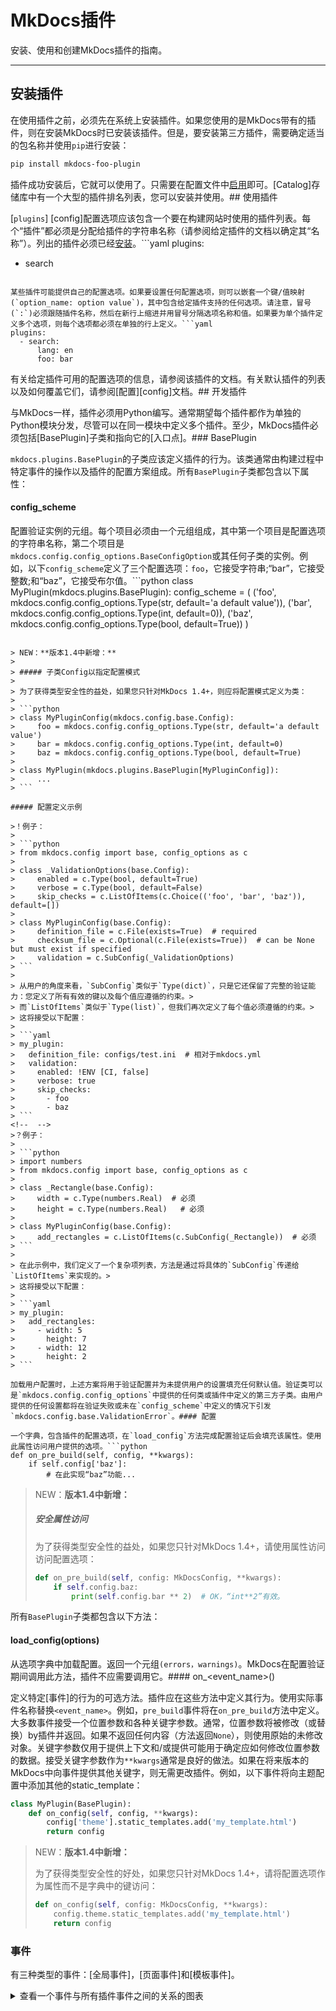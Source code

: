 # MkDocs插件

安装、使用和创建MkDocs插件的指南。

---

## 安装插件

在使用插件之前，必须先在系统上安装插件。如果您使用的是MkDocs带有的插件，则在安装MkDocs时已安装该插件。但是，要安装第三方插件，需要确定适当的包名称并使用`pip`进行安装：

```bash
pip install mkdocs-foo-plugin
```

插件成功安装后，它就可以使用了。只需要在配置文件中[启用](#使用插件)即可。[Catalog]存储库中有一个大型的插件排名列表，您可以安装并使用。## 使用插件

[`plugins`] [config]配置选项应该包含一个要在构建网站时使用的插件列表。每个“插件”都必须是分配给插件的字符串名称（请参阅给定插件的文档以确定其“名称”）。列出的插件必须已经[安装](#安装插件)。```yaml
plugins:
  - search
```

某些插件可能提供自己的配置选项。如果要设置任何配置选项，则可以嵌套一个键/值映射(`option_name: option value`)，其中包含给定插件支持的任何选项。请注意，冒号(`:`)必须跟随插件名称，然后在新行上缩进并用冒号分隔选项名称和值。如果要为单个插件定义多个选项，则每个选项都必须在单独的行上定义。```yaml
plugins:
  - search:
      lang: en
      foo: bar
```

有关给定插件可用的配置选项的信息，请参阅该插件的文档。有关默认插件的列表以及如何覆盖它们，请参阅[配置][config]文档。## 开发插件

与MkDocs一样，插件必须用Python编写。通常期望每个插件都作为单独的Python模块分发，尽管可以在同一模块中定义多个插件。至少，MkDocs插件必须包括[BasePlugin]子类和指向它的[入口点]。### BasePlugin

`mkdocs.plugins.BasePlugin`的子类应该定义插件的行为。该类通常由构建过程中特定事件的操作以及插件的配置方案组成。所有`BasePlugin`子类都包含以下属性：

#### config_scheme

配置验证实例的元组。每个项目必须由一个元组组成，其中第一个项目是配置选项的字符串名称，第二个项目是`mkdocs.config.config_options.BaseConfigOption`或其任何子类的实例。例如，以下`config_scheme`定义了三个配置选项：`foo`，它接受字符串;“bar”，它接受整数;和“baz”，它接受布尔值。```python
class MyPlugin(mkdocs.plugins.BasePlugin):
    config_scheme = (
        ('foo', mkdocs.config.config_options.Type(str, default='a default value')),
        ('bar', mkdocs.config.config_options.Type(int, default=0)),
        ('baz', mkdocs.config.config_options.Type(bool, default=True))
    )
```

> NEW：**版本1.4中新增：**
>
> ##### 子类Config以指定配置模式
>
> 为了获得类型安全性的益处，如果您只针对MkDocs 1.4+，则应将配置模式定义为类：
>
> ```python
> class MyPluginConfig(mkdocs.config.base.Config):
>     foo = mkdocs.config.config_options.Type(str, default='a default value')
>     bar = mkdocs.config.config_options.Type(int, default=0)
>     baz = mkdocs.config.config_options.Type(bool, default=True)
>
> class MyPlugin(mkdocs.plugins.BasePlugin[MyPluginConfig]):
>     ...
> ```

##### 配置定义示例

>！例子：
>
> ```python
> from mkdocs.config import base, config_options as c
>
> class _ValidationOptions(base.Config):
>     enabled = c.Type(bool, default=True)
>     verbose = c.Type(bool, default=False)
>     skip_checks = c.ListOfItems(c.Choice(('foo', 'bar', 'baz')), default=[])
>
> class MyPluginConfig(base.Config):
>     definition_file = c.File(exists=True)  # required
>     checksum_file = c.Optional(c.File(exists=True))  # can be None but must exist if specified
>     validation = c.SubConfig(_ValidationOptions)
> ```
>
> 从用户的角度来看，`SubConfig`类似于`Type(dict)`，只是它还保留了完整的验证能力：您定义了所有有效的键以及每个值应遵循的约束。>
> 而`ListOfItems`类似于`Type(list)`，但我们再次定义了每个值必须遵循的约束。>
> 这将接受以下配置：
>
> ```yaml
> my_plugin:
>   definition_file: configs/test.ini  # 相对于mkdocs.yml
>   validation:
>     enabled: !ENV [CI, false]
>     verbose: true
>     skip_checks:
>       - foo
>       - baz
> ```
<!--  -->
>？例子：
>
> ```python
> import numbers
> from mkdocs.config import base, config_options as c
>
> class _Rectangle(base.Config):
>     width = c.Type(numbers.Real)  # 必须
>     height = c.Type(numbers.Real)   # 必须
>
> class MyPluginConfig(base.Config):
>     add_rectangles = c.ListOfItems(c.SubConfig(_Rectangle))  # 必须
> ```
>
> 在此示例中，我们定义了一个复杂项列表，方法是通过将具体的`SubConfig`传递给`ListOfItems`来实现的。>
> 这将接受以下配置：
>
> ```yaml
> my_plugin:
>   add_rectangles:
>     - width: 5
>       height: 7
>     - width: 12
>       height: 2
> ```

加载用户配置时，上述方案将用于验证配置并为未提供用户的设置填充任何默认值。验证类可以是`mkdocs.config.config_options`中提供的任何类或插件中定义的第三方子类。由用户提供的任何设置都将在验证失败或未在`config_scheme`中定义的情况下引发`mkdocs.config.base.ValidationError`。#### 配置

一个字典，包含插件的配置选项，在`load_config`方法完成配置验证后会填充该属性。使用此属性访问用户提供的选项。```python
def on_pre_build(self, config, **kwargs):
    if self.config['baz']:
        # 在此实现“baz”功能...
```

> NEW：**版本1.4中新增：**
>
> ##### 安全属性访问
>
> 为了获得类型安全性的益处，如果您只针对MkDocs 1.4+，请使用属性访问访问配置选项：
>
> ```python
> def on_pre_build(self, config: MkDocsConfig, **kwargs):
>     if self.config.baz:
>         print(self.config.bar ** 2)  # OK，“int**2”有效。
> ```

所有`BasePlugin`子类都包含以下方法：

#### load_config(options)

从选项字典中加载配置。返回一个元组`(errors，warnings)`。MkDocs在配置验证期间调用此方法，插件不应需要调用它。#### on_&lt;event_name&gt;()

定义特定[事件]的行为的可选方法。插件应在这些方法中定义其行为。使用实际事件名称替换`<event_name>`。例如，`pre_build`事件将在`on_pre_build`方法中定义。大多数事件接受一个位置参数和各种关键字参数。通常，位置参数将被修改（或替换）by插件并返回。如果不返回任何内容（方法返回`None`），则使用原始的未修改对象。关键字参数仅用于提供上下文和/或提供可能用于确定应如何修改位置参数的数据。接受关键字参数作为`**kwargs`通常是良好的做法。如果在将来版本的MkDocs中向事件提供其他关键字，则无需更改插件。例如，以下事件将向主题配置中添加其他的static_template：

```python
class MyPlugin(BasePlugin):
    def on_config(self, config, **kwargs):
        config['theme'].static_templates.add('my_template.html')
        return config
```

> NEW：**版本1.4中新增：**
>
> 为了获得类型安全性的好处，如果您只针对MkDocs 1.4+，请将配置选项作为属性而不是字典中的键访问：
>
> ```python
> def on_config(self, config: MkDocsConfig, **kwargs):
>     config.theme.static_templates.add('my_template.html')
>     return config
> ```

### 事件

有三种类型的事件：[全局事件]，[页面事件]和[模板事件]。<details class ="card">
<summary>
    查看一个事件与所有插件事件之间的关系的图表
</summary>
<div class ="card-body">
    <ul>
        <li>事件本身显示为黄色，带有其参数。箭头显示每个事件的参数和输出的流。也有时省略。</li>
        <li>事件在时间轴上从上到下按时间顺序排序。</li>
        <li>虚线出现在全局事件到每个页面事件的拆分处。</li>
        <li>单击事件的标题以跳转到其描述。</li>
    </ul>
    <!-- -->
！--图：插件事件-->
</div>
</详情>
<br>

#### 一次性事件

一次性事件每次mkdocs调用时只运行一次。它们与[全局事件]的区别仅适用于`mkdocs serve`：与这些事件不同，全局事件将多次运行-每次*build*一次。##### on_startup

::: mkdocs.plugins.BasePlugin.on_startup
    options:
        show_root_heading: false
        show_root_toc_entry: false

##### on_shutdown

::: mkdocs.plugins.BasePlugin.on_shutdown
    options:
        show_root_heading: false
        show_root_toc_entry: false

##### on_serve

::: mkdocs.plugins.BasePlugin.on_serve
    options:
        show_root_heading: false
        show_root_toc_entry: false

#### 全局事件

全局事件在构建过程的开始或结束时每个构建仅调用一次。在这些事件中所做的任何更改都将对整个站点产生全局影响。##### on_config

::: mkdocs.plugins.BasePlugin.on_config
    options:
        show_root_heading: false
        show_root_toc_entry: false

##### on_pre_build

::: mkdocs.plugins.BasePlugin.on_pre_build
    options:
        show_root_heading: false
        show_root_toc_entry: false

##### on_files

::: mkdocs.plugins.BasePlugin.on_files
    options:
        show_root_heading: false
        show_root_toc_entry: false

##### on_nav

::: mkdocs.plugins.BasePlugin.on_nav
    options:
        show_root_heading: false
        show_root_toc_entry: false

##### on_env

::: mkdocs.plugins.BasePlugin.on_env
    options:
        show_root_heading: false
        show_root_toc_entry: false

##### on_post_build

::: mkdocs.plugins.BasePlugin.on_post_build
    options:
        show_root_heading: false
        show_root_toc_entry: false

##### on_build_error

::: mkdocs.plugins.BasePlugin.on_build_error
    options:
        show_root_heading: false
        show_root_toc_entry: false

#### 模板事件

模板事件为每个非页面模板调用一次。每个模板事件将为[extra_templates]配置设置中定义的每个模板以及主题中定义的任何[static_templates]都调用。所有模板事件都是在[env]事件之后和任何[页面事件]之前调用的。##### on_pre_template

::: mkdocs.plugins.BasePlugin.on_pre_template
    options:
        show_root_heading: false
        show_root_toc_entry: false

##### on_template_context

::: mkdocs.plugins.BasePlugin.on_template_context
    options:
        show_root_heading: false
        show_root_toc_entry: false

##### on_post_template

::: mkdocs.plugins.BasePlugin.on_post_template
    options:
        show_root_heading: false
        show_root_toc_entry: false

#### 页面事件

页面事件为包括在站点中的每个Markdown页面每次调用一次。所有页面事件都是在[post_template]事件之后和[post_build]事件之前调用的。##### on_pre_page

::: mkdocs.plugins.BasePlugin.on_pre_page
    options:
        show_root_heading: false
        show_root_toc_entry: false

##### on_page_read_source

::: mkdocs.plugins.BasePlugin.on_page_read_source
    options:
        show_root_heading: false
        show_root_toc_entry: false

##### on_page_markdown

::: mkdocs.plugins.BasePlugin.on_page_markdown
    options:
        show_root_heading: false
        show_root_toc_entry: false

##### on_page_content

::: mkdocs.plugins.BasePlugin.on_page_content
    options:
        show_root_heading: false
        show_root_toc_entry: false

##### on_page_context

::: mkdocs.plugins.BasePlugin.on_page_context
    options:
        show_root_heading: false
        show_root_toc_entry: false

##### on_post_page

::: mkdocs.plugins.BasePlugin.on_post_page
    options:
        show_root_heading: false
        show_root_toc_entry: false

### 事件优先级

对于每种事件类型，插件的相应方法按照插件出现在`plugins`[config][]中的顺序进行调用。自MkDocs 1.4以来，插件可以选择为其事件设置优先值。具有更高优先级的事件将首先被调用。没有选择优先级的事件会得到默认值0。优先级相同的事件按它们在配置中出现的顺序排序。

#### ::: mkdocs.plugins.event_priority

### 处理错误

MkDocs定义了四个错误类型：

#### ::: mkdocs.exceptions.MkDocsException

#### ::: mkdocs.exceptions.ConfigurationError

#### ::: mkdocs.exceptions.BuildError

#### ::: mkdocs.exceptions.PluginError

意外和未捕获的异常将中断构建过程并生成典型的Python回溯，这对于调试代码很有用。但是，用户通常发现回溯令人不知所措，并且经常错过有用的错误消息。因此，MkDocs将捕获上述任何错误，检索错误消息并立即退出，只显示有用的消息。因此，您可能希望在插件中捕获任何异常并提出一个`PluginError`，传递自己的自定义消息，以使构建过程中断并显示有用的消息。对于任何异常，[on_build_error]事件都将被触发。例如：

```python
from mkdocs.exceptions import PluginError
from mkdocs.plugins import BasePlugin


class MyPlugin(BasePlugin):
    def on_post_page(self, output, page, config, **kwargs):
        try:
            # 抛出一个KeyError的一些代码
            ...
        except KeyError as error:
            raise PluginError(str(error))

    def on_build_error(self, error, **kwargs):
        # 一些代码清理
        ...
```

### 插件日志记录

MkDocs提供了一个`get_plugin_logger`函数，用于返回可以用于记录消息的记录器。#### ::: mkdocs.plugins.get_plugin_logger

### 入口点

插件需要打包为Python库（与MkDocs分开在PyPI上分布），并且每个插件都必须通过setuptools的`entry_points`注册为插件。将以下内容添加到您的`setup.py`脚本中：

```python
entry_points={
    'mkdocs.plugins': [
        'pluginname = path.to.some_plugin:SomePluginClass',
    ]
}
```

-“pluginname”将是用户使用的名称（在配置文件中），而“path.to.some_plugin：SomePluginClass”将是可导入的插件本身（`from path.to.some_plugin import SomePluginClass`），其中`SomePluginClass`是[BasePlugin]的子类，定义了插件行为。自然，多个Plugin类可能存在于同一模块中。只需将每个定义为单独的入口点。```python
entry_points={
    'mkdocs.plugins': [
        'featureA = path.to.my_plugins:PluginA',
        'featureB = path.to.my_plugins:PluginB'
    ]
}
```

请注意，注册插件不会激活它。用户仍然需要告诉MkDocs使用它通过配置。### 发布插件

您应该在[PyPI]上发布一个软件包，然后将其添加到[Catalog]以进行发现。强烈建议插件具有唯一的插件名称（入口点名称），以符合目录的要求。[Base